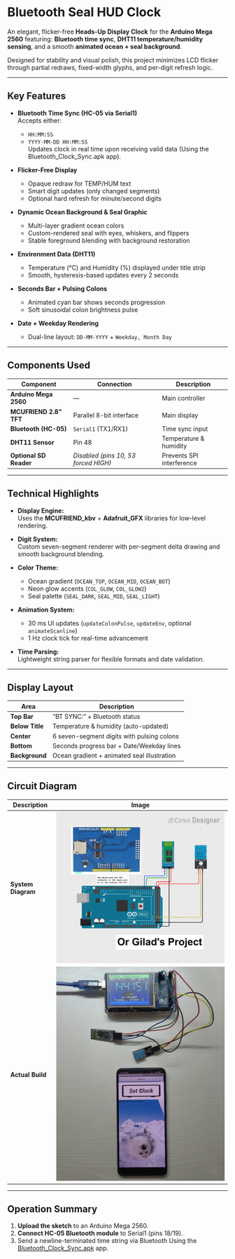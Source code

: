 # Bluetooth Seal HUD Clock

An elegant, flicker-free **Heads-Up Display Clock** for the **Arduino Mega 2560** featuring:
**Bluetooth time sync**, **DHT11 temperature/humidity sensing**, and a smooth **animated ocean + seal background**.

Designed for stability and visual polish, this project minimizes LCD flicker through partial redraws, fixed-width glyphs, and per-digit refresh logic.

---

## Key Features

- **Bluetooth Time Sync (HC-05 via Serial1)**  
  Accepts either:
  - `HH:MM:SS`  
  - `YYYY-MM-DD HH:MM:SS`  
  Updates clock in real time upon receiving valid data (Using the Bluetooth_Clock_Sync.apk app).

- **Flicker-Free Display**  
  - Opaque redraw for TEMP/HUM text  
  - Smart digit updates (only changed segments)  
  - Optional hard refresh for minute/second digits

- **Dynamic Ocean Background & Seal Graphic**  
  - Multi-layer gradient ocean colors  
  - Custom-rendered seal with eyes, whiskers, and flippers  
  - Stable foreground blending with background restoration

- **Environment Data (DHT11)**  
  - Temperature (°C) and Humidity (%) displayed under title strip  
  - Smooth, hysteresis-based updates every 2 seconds  

- **Seconds Bar + Pulsing Colons**  
  - Animated cyan bar shows seconds progression  
  - Soft sinusoidal colon brightness pulse  

- **Date + Weekday Rendering**  
  - Dual-line layout: `DD-MM-YYYY` + `Weekday, Month Day`

---

## Components Used

| Component | Connection | Description |
|------------|-------------|-------------|
| **Arduino Mega 2560** | — | Main controller |
| **MCUFRIEND 2.8" TFT** | Parallel 8-bit interface | Main display |
| **Bluetooth (HC-05)** | `Serial1` (TX1/RX1) | Time sync input |
| **DHT11 Sensor** | Pin 48 | Temperature & humidity |
| **Optional SD Reader** | *Disabled (pins 10, 53 forced HIGH)* | Prevents SPI interference |

---

## Technical Highlights

- **Display Engine:**  
  Uses the **MCUFRIEND_kbv** + **Adafruit_GFX** libraries for low-level rendering.

- **Digit System:**  
  Custom seven-segment renderer with per-segment delta drawing and smooth background blending.

- **Color Theme:**  
  - Ocean gradient (`OCEAN_TOP`, `OCEAN_MID`, `OCEAN_BOT`)  
  - Neon glow accents (`COL_GLOW`, `COL_GLOW2`)  
  - Seal palette (`SEAL_DARK`, `SEAL_MID`, `SEAL_LIGHT`)

- **Animation System:**  
  - 30 ms UI updates (`updateColonPulse`, `updateEnv`, optional `animateScanline`)  
  - 1 Hz clock tick for real-time advancement  

- **Time Parsing:**  
  Lightweight string parser for flexible formats and date validation.

---

## Display Layout

| Area | Description |
|------|--------------|
| **Top Bar** | “BT SYNC:” + Bluetooth status |
| **Below Title** | Temperature & humidity (auto-updated) |
| **Center** | 6 seven-segment digits with pulsing colons |
| **Bottom** | Seconds progress bar + Date/Weekday lines |
| **Background** | Ocean gradient + animated seal illustration |

---

## Circuit Diagram

| Description | Image |
|--------------|--------|
| **System Diagram** | ![Clock Diagram](Arduino%20Mega%20Bluetooth%20Clock%20Circuit%20Diagram.png) |
| **Actual Build** | ![Actual Circuit](Bluetooth_Clock_Actual_Circuit.jpg) |

---

## Operation Summary

1. **Upload the sketch** to an Arduino Mega 2560.  
2. **Connect HC-05 Bluetooth module** to Serial1 (pins 18/19).  
3. Send a newline-terminated time string via Bluetooth Using the [Bluetooth_Clock_Sync.apk](Bluetooth_Clock_Sync.apk) app.

